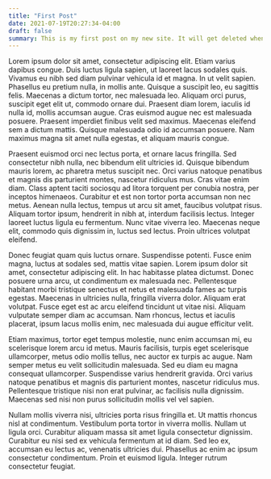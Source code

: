 ```yaml
---
title: "First Post"
date: 2021-07-19T20:27:34-04:00
draft: false
summary: This is my first post on my new site. It will get deleted when I am finished setting stuff up.
---
```


Lorem ipsum dolor sit amet, consectetur adipiscing elit. Etiam varius dapibus congue. Duis luctus ligula sapien, ut laoreet lacus sodales quis. Vivamus eu nibh sed diam pulvinar vehicula id et magna. In ut velit sapien. Phasellus eu pretium nulla, in mollis ante. Quisque a suscipit leo, eu sagittis felis. Maecenas a dictum tortor, nec malesuada leo. Aliquam orci purus, suscipit eget elit ut, commodo ornare dui. Praesent diam lorem, iaculis id nulla id, mollis accumsan augue. Cras euismod augue nec est malesuada posuere. Praesent imperdiet finibus velit sed maximus. Maecenas eleifend sem a dictum mattis. Quisque malesuada odio id accumsan posuere. Nam maximus magna sit amet nulla egestas, et aliquam mauris congue.

Praesent euismod orci nec lectus porta, et ornare lacus fringilla. Sed consectetur nibh nulla, nec bibendum elit ultricies id. Quisque bibendum mauris lorem, ac pharetra metus suscipit nec. Orci varius natoque penatibus et magnis dis parturient montes, nascetur ridiculus mus. Cras vitae enim diam. Class aptent taciti sociosqu ad litora torquent per conubia nostra, per inceptos himenaeos. Curabitur et est non tortor porta accumsan non nec metus. Aenean nulla lectus, tempus ut arcu sit amet, faucibus volutpat risus. Aliquam tortor ipsum, hendrerit in nibh at, interdum facilisis lectus. Integer laoreet luctus ligula eu fermentum. Nunc vitae viverra leo. Maecenas neque elit, commodo quis dignissim in, luctus sed lectus. Proin ultrices volutpat eleifend.

Donec feugiat quam quis luctus ornare. Suspendisse potenti. Fusce enim magna, luctus at sodales sed, mattis vitae sapien. Lorem ipsum dolor sit amet, consectetur adipiscing elit. In hac habitasse platea dictumst. Donec posuere urna arcu, ut condimentum ex malesuada nec. Pellentesque habitant morbi tristique senectus et netus et malesuada fames ac turpis egestas. Maecenas in ultricies nulla, fringilla viverra dolor. Aliquam erat volutpat. Fusce eget est ac arcu eleifend tincidunt ut vitae nisi. Aliquam vulputate semper diam ac accumsan. Nam rhoncus, lectus et iaculis placerat, ipsum lacus mollis enim, nec malesuada dui augue efficitur velit.

Etiam maximus, tortor eget tempus molestie, nunc enim accumsan mi, eu scelerisque lorem arcu id metus. Mauris facilisis, turpis eget scelerisque ullamcorper, metus odio mollis tellus, nec auctor ex turpis ac augue. Nam semper metus eu velit sollicitudin malesuada. Sed eu diam eu magna consequat ullamcorper. Suspendisse varius hendrerit gravida. Orci varius natoque penatibus et magnis dis parturient montes, nascetur ridiculus mus. Pellentesque tristique nisi non erat pulvinar, ac facilisis nulla dignissim. Maecenas sed nisi non purus sollicitudin mollis vel vel sapien.

Nullam mollis viverra nisi, ultricies porta risus fringilla et. Ut mattis rhoncus nisl at condimentum. Vestibulum porta tortor in viverra mollis. Nullam ut ligula orci. Curabitur aliquam massa sit amet ligula consectetur dignissim. Curabitur eu nisi sed ex vehicula fermentum at id diam. Sed leo ex, accumsan eu lectus ac, venenatis ultricies dui. Phasellus ac enim ac ipsum consectetur condimentum. Proin et euismod ligula. Integer rutrum consectetur feugiat.